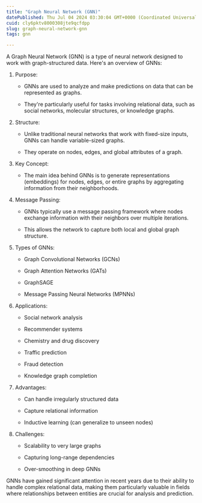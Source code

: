 ```yaml
---
title: "Graph Neural Network (GNN)"
datePublished: Thu Jul 04 2024 03:30:04 GMT+0000 (Coordinated Universal Time)
cuid: cly6pktv8000308jte9qcfdpp
slug: graph-neural-network-gnn
tags: gnn

---
```


A Graph Neural Network (GNN) is a type of neural network designed to work with graph-structured data. Here's an overview of GNNs:

1. Purpose:
    
    * GNNs are used to analyze and make predictions on data that can be represented as graphs.
        
    * They're particularly useful for tasks involving relational data, such as social networks, molecular structures, or knowledge graphs.
        
2. Structure:
    
    * Unlike traditional neural networks that work with fixed-size inputs, GNNs can handle variable-sized graphs.
        
    * They operate on nodes, edges, and global attributes of a graph.
        
3. Key Concept:
    
    * The main idea behind GNNs is to generate representations (embeddings) for nodes, edges, or entire graphs by aggregating information from their neighborhoods.
        
4. Message Passing:
    
    * GNNs typically use a message passing framework where nodes exchange information with their neighbors over multiple iterations.
        
    * This allows the network to capture both local and global graph structure.
        
5. Types of GNNs:
    
    * Graph Convolutional Networks (GCNs)
        
    * Graph Attention Networks (GATs)
        
    * GraphSAGE
        
    * Message Passing Neural Networks (MPNNs)
        
6. Applications:
    
    * Social network analysis
        
    * Recommender systems
        
    * Chemistry and drug discovery
        
    * Traffic prediction
        
    * Fraud detection
        
    * Knowledge graph completion
        
7. Advantages:
    
    * Can handle irregularly structured data
        
    * Capture relational information
        
    * Inductive learning (can generalize to unseen nodes)
        
8. Challenges:
    
    * Scalability to very large graphs
        
    * Capturing long-range dependencies
        
    * Over-smoothing in deep GNNs
        

GNNs have gained significant attention in recent years due to their ability to handle complex relational data, making them particularly valuable in fields where relationships between entities are crucial for analysis and prediction.